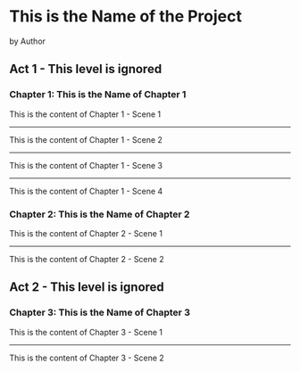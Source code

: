 # This is the Name of the Project
by Author

## Act 1 - This level is ignored

### Chapter 1: This is the Name of Chapter 1

This is the content of Chapter 1 - Scene 1

* * *

This is the content of Chapter 1 - Scene 2

* * *

This is the content of Chapter 1 - Scene 3

* * *

This is the content of Chapter 1 - Scene 4

### Chapter 2: This is the Name of Chapter 2

This is the content of Chapter 2 - Scene 1

* * *

This is the content of Chapter 2 - Scene 2

## Act 2 - This level is ignored

### Chapter 3: This is the Name of Chapter 3

This is the content of Chapter 3 - Scene 1

* * *

This is the content of Chapter 3 - Scene 2

